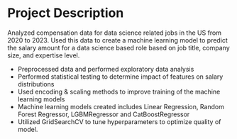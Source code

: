 # Project Description
Analyzed compensation data for data science related jobs in the US from 2020 to 2023. Used this data to create a machine learning model to predict the salary amount for a data science based role based on job title, company size, and expertise level. 
* Preprocessed data and performed exploratory data analysis
* Performed statistical testing to determine impact of features on salary distributions
* Used encoding & scaling methods to improve training of the machine learning models
* Machine learning models created includes Linear Regression, Random Forest Regressor, LGBMRegressor and CatBoostRegressor
* Utilized GridSearchCV to tune hyperparameters to optimize quality of model. 